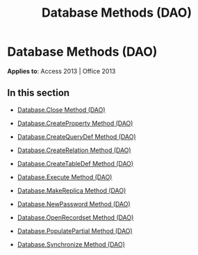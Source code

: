 ﻿---
title: Database Methods (DAO)
TOCTitle: Methods
ms:assetid: fa1895d9-3ec0-4673-9cf0-6f5fac3223e2
ms:mtpsurl: https://msdn.microsoft.com/library/Dn180179(v=office.15)
ms:contentKeyID: 52075128
ms.date: 09/18/2015
mtps_version: v=office.15
---

# Database Methods (DAO)


**Applies to**: Access 2013 | Office 2013

## In this section

  - [Database.Close Method (DAO)](database-close-method-dao.md)

  - [Database.CreateProperty Method (DAO)](database-createproperty-method-dao.md)

  - [Database.CreateQueryDef Method (DAO)](database-createquerydef-method-dao.md)

  - [Database.CreateRelation Method (DAO)](database-createrelation-method-dao.md)

  - [Database.CreateTableDef Method (DAO)](database-createtabledef-method-dao.md)

  - [Database.Execute Method (DAO)](database-execute-method-dao.md)

  - [Database.MakeReplica Method (DAO)](database-makereplica-method-dao.md)

  - [Database.NewPassword Method (DAO)](database-newpassword-method-dao.md)

  - [Database.OpenRecordset Method (DAO)](database-openrecordset-method-dao.md)

  - [Database.PopulatePartial Method (DAO)](database-populatepartial-method-dao.md)

  - [Database.Synchronize Method (DAO)](database-synchronize-method-dao.md)

